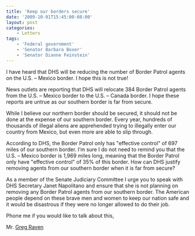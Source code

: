 ```yaml
---
title: 'Keep our borders secure'
date: '2009-10-01T15:45:00-08:00'
layout: post
categories:
    - Letters
tags:
    - 'Federal government'
    - 'Senator Barbara Boxer'
    - 'Senator Dianne Feinstein'
---
```


I have heard that DHS will be reducing the number of Border Patrol agents on the U.S. – Mexico border. I hope this is not true!  
  
News outlets are reporting that DHS will relocate 384 Border Patrol agents from the U.S. – Mexico border to the U.S. – Canada border. I hope these reports are untrue as our southern border is far from secure.

While I believe our northern border should be secured, it should not be done at the expense of our southern border. Every year, hundreds of thousands of illegal aliens are apprehended trying to illegally enter our country from Mexico, but even more are able to slip through.

According to DHS, the Border Patrol only has "effective control" of 697 miles of our southern border. I’m sure I do not need to remind you that the U.S. – Mexico border is 1,969 miles long, meaning that the Border Patrol only have "effective control" of 35% of this border. How can DHS justify removing agents from our southern border when it is far from secure?

As a member of the Senate Judiciary Committee I urge you to speak with DHS Secretary Janet Napolitano and ensure that she is not planning on removing any Border Patrol agents from our southern border. The American people depend on these brave men and women to keep our nation safe and it would be disastrous if they were no longer allowed to do their job.

Phone me if you would like to talk about this,

Mr. [Greg Raven](https://www.gregraven.org/)